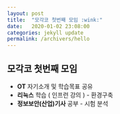 ```yaml
---
layout: post
title:  "모각코 첫번째 모임 :wink:"
date:   2020-01-02 23:08:00
categories: jekyll update
permalink: /archivers/hello
---
```


## 모각코 첫번째 모임 ##

* **OT** 자기소개 및 학습목표 공유
* **리눅스** 학습 ( 인프런 강의 ) - 환경구축
* **정보보안(산업)기사** 공부 - 시험 분석 
